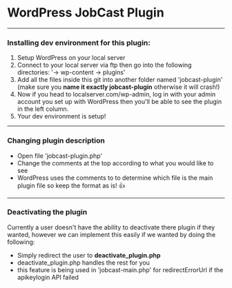 # WordPress JobCast Plugin

***

### Installing dev environment for this plugin:

1. Setup WordPress on your local server
2. Connect to your local server via ftp then go into the following directories: '-> wp-content -> plugins'
3. Add all the files inside this git into another folder named 'jobcast-plugin'
 (make sure you **name it exactly jobcast-plugin** otherwise it will crash!)
4. Now if you head to localserver.com/wp-admin, log in with your admin account
you set up with WordPress then you'll be able to see the plugin in the left column.
5. Your dev environment is setup!


***


### Changing plugin description

+ Open file 'jobcast-plugin.php'
+ Change the comments at the top according to what you would like to see
+ WordPress uses the comments to to determine which file is the main plugin file so keep the format as is! :+1:

***


### Deactivating the plugin

Currently a user doesn't have the ability to deactivate there plugin if they wanted, however we can implement this easily if we wanted by doing the following:
+ Simply redirect the user to **deactivate_plugin.php**
+ deactivate_plugin.php handles the rest for you
+ this feature is being used in 'jobcast-main.php' for redirectErrorUrl if the apikeylogin API failed
